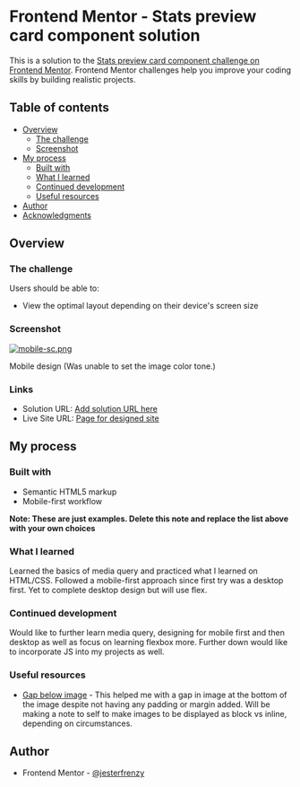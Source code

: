 # Frontend Mentor - Stats preview card component solution

This is a solution to the [Stats preview card component challenge on Frontend Mentor](https://www.frontendmentor.io/challenges/stats-preview-card-component-8JqbgoU62). Frontend Mentor challenges help you improve your coding skills by building realistic projects. 

## Table of contents

- [Overview](#overview)
  - [The challenge](#the-challenge)
  - [Screenshot](#screenshot)
- [My process](#my-process)
  - [Built with](#built-with)
  - [What I learned](#what-i-learned)
  - [Continued development](#continued-development)
  - [Useful resources](#useful-resources)
- [Author](#author)
- [Acknowledgments](#acknowledgments)

## Overview

### The challenge

Users should be able to:

- View the optimal layout depending on their device's screen size

### Screenshot

[![mobile-sc.png](https://i.postimg.cc/yY4vkc6z/mobile-sc.png)](https://postimg.cc/SjdWPXzZ)

Mobile design (Was unable to set the image color tone.)

### Links

- Solution URL: [Add solution URL here](https://your-solution-url.com)
- Live Site URL: [Page for designed site](https://sumosyed.github.io/Stats_Preview_Card_Redo/)

## My process

### Built with

- Semantic HTML5 markup
- Mobile-first workflow

**Note: These are just examples. Delete this note and replace the list above with your own choices**

### What I learned

Learned the basics of media query and practiced what I learned on HTML/CSS. Followed a mobile-first approach since first try was a desktop first. Yet to complete desktop design but will use flex. 

### Continued development

Would like to further learn media query, designing for mobile first and then desktop as well as focus on learning flexbox more. Further down would like to incorporate JS into my projects as well.

### Useful resources

- [Gap below image](https://stackoverflow.com/questions/5804256/image-inside-div-has-extra-space-below-the-image) - This helped me with a gap in image at the bottom of the image despite not having any padding or margin added. Will be making a note to self to make images to be displayed as block vs inline, depending on circumstances.

## Author

- Frontend Mentor - [@jesterfrenzy](https://www.frontendmentor.io/profile/jesterfrenzy)
